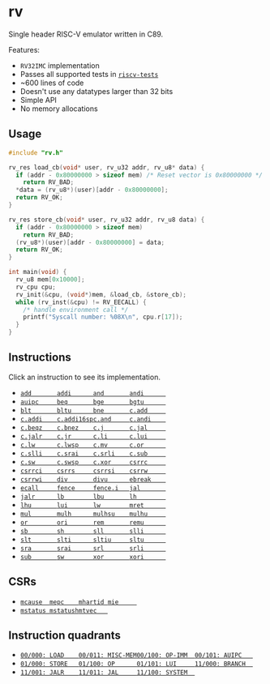 # rv

Single header RISC-V emulator written in C89.

Features:
- `RV32IMC` implementation
- Passes all supported tests in [`riscv-tests`](https://github.com/riscv/riscv-tests)
- ~600 lines of code
- Doesn't use any datatypes larger than 32 bits
- Simple API
- No memory allocations

## Usage

```c
#include "rv.h"

rv_res load_cb(void* user, rv_u32 addr, rv_u8* data) {
  if (addr - 0x80000000 > sizeof mem) /* Reset vector is 0x80000000 */
    return RV_BAD;
  *data = (rv_u8*)(user)[addr - 0x80000000];
  return RV_OK;
}

rv_res store_cb(void* user, rv_u32 addr, rv_u8 data) {
  if (addr - 0x80000000 > sizeof mem)
    return RV_BAD;
  (rv_u8*)(user)[addr - 0x80000000] = data;
  return RV_OK;
}

int main(void) {
  rv_u8 mem[0x10000];
  rv_cpu cpu;
  rv_init(&cpu, (void*)mem, &load_cb, &store_cb);
  while (rv_inst(&cpu) != RV_EECALL) {
    /* handle environment call */
    printf("Syscall number: %08X\n", cpu.r[17]);
  }
}
```

## Instructions

Click an instruction to see its implementation.

- [`add       `](rv.c#L426)[`addi      `](rv.c#L426)[`and       `](rv.c#L440)[`andi      `](rv.c#L440)
- [`auipc     `](rv.c#L512)[`beq       `](rv.c#L382)[`bge       `](rv.c#L385)[`bgtu      `](rv.c#L387)
- [`blt       `](rv.c#L384)[`bltu      `](rv.c#L386)[`bne       `](rv.c#L383)[`c.add     `](rv.c#L297)
- [`c.addi    `](rv.c#L238)[`c.addi16sp`](rv.c#L245)[`c.and     `](rv.c#L266)[`c.andi    `](rv.c#L257)
- [`c.beqz    `](rv.c#L276)[`c.bnez    `](rv.c#L278)[`c.j       `](rv.c#L274)[`c.jal     `](rv.c#L240)
- [`c.jalr    `](rv.c#L294)[`c.jr      `](rv.c#L289)[`c.li      `](rv.c#L242)[`c.lui     `](rv.c#L247)
- [`c.lw      `](rv.c#L230)[`c.lwsp    `](rv.c#L286)[`c.mv      `](rv.c#L291)[`c.or      `](rv.c#L264)
- [`c.slli    `](rv.c#L284)[`c.srai    `](rv.c#L255)[`c.srli    `](rv.c#L253)[`c.sub     `](rv.c#L260)
- [`c.sw      `](rv.c#L232)[`c.swsp    `](rv.c#L299)[`c.xor     `](rv.c#L262)[`csrrc     `](rv.c#L488)
- [`csrrci    `](rv.c#L488)[`csrrs     `](rv.c#L482)[`csrrsi    `](rv.c#L482)[`csrrw     `](rv.c#L473)
- [`csrrwi    `](rv.c#L473)[`div       `](rv.c#L458)[`divu      `](rv.c#L460)[`ebreak    `](rv.c#L501)
- [`ecall     `](rv.c#L498)[`fence     `](rv.c#L404)[`fence.i   `](rv.c#L408)[`jal       `](rv.c#L412)
- [`jalr      `](rv.c#L397)[`lb        `](rv.c#L332)[`lbu       `](rv.c#L340)[`lh        `](rv.c#L335)
- [`lhu       `](rv.c#L343)[`lui       `](rv.c#L514)[`lw        `](rv.c#L338)[`mret      `](rv.c#L496)
- [`mul       `](rv.c#L445)[`mulh      `](rv.c#L445)[`mulhsu    `](rv.c#L445)[`mulhu     `](rv.c#L445)
- [`or        `](rv.c#L438)[`ori       `](rv.c#L438)[`rem       `](rv.c#L462)[`remu      `](rv.c#L464)
- [`sb        `](rv.c#L363)[`sh        `](rv.c#L365)[`sll       `](rv.c#L428)[`slli      `](rv.c#L428)
- [`slt       `](rv.c#L430)[`slti      `](rv.c#L430)[`sltiu     `](rv.c#L432)[`sltu      `](rv.c#L432)
- [`sra       `](rv.c#L436)[`srai      `](rv.c#L436)[`srl       `](rv.c#L436)[`srli      `](rv.c#L436)
- [`sub       `](rv.c#L426)[`sw        `](rv.c#L367)[`xor       `](rv.c#L434)[`xori      `](rv.c#L434)

## CSRs

- [`mcause  `](rv.c#L112)[`mepc    `](rv.c#L110)[`mhartid `](rv.c#L100)[`mie     `](rv.c#L104)
- [`mstatus `](rv.c#L106)[`mstatush`](rv.c#L108)[`mtvec   `](rv.c#L102)

## Instruction quadrants
- [`00/000: LOAD    `](rv.c#L324)[`00/011: MISC-MEM`](rv.c#L403)[`00/100: OP-IMM  `](rv.c#L417)[`00/101: AUIPC   `](rv.c#L511)
- [`01/000: STORE   `](rv.c#L356)[`01/100: OP      `](rv.c#L418)[`01/101: LUI     `](rv.c#L513)[`11/000: BRANCH  `](rv.c#L377)
- [`11/001: JALR    `](rv.c#L396)[`11/011: JAL     `](rv.c#L411)[`11/100: SYSTEM  `](rv.c#L470)
